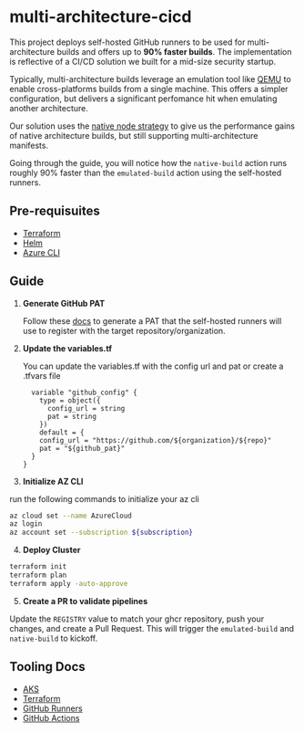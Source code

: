 # multi-architecture-cicd

This project deploys self-hosted GitHub runners to be used for multi-architecture builds and offers up to **90% faster builds**.
The implementation is reflective of a CI/CD solution we built for a mid-size security startup.

Typically, multi-architecture builds leverage an emulation tool like [QEMU](https://docs.docker.com/build/building/multi-platform/#qemu) to enable cross-platforms builds from a single machine.
This offers a simpler configuration, but delivers a significant perfomance hit when emulating another architecture.

Our solution uses the [native node strategy](https://docs.docker.com/build/building/multi-platform/#multiple-native-nodes) to give us the performance gains of native architecture builds, but still supporting multi-architecture manifests.

Going through the guide, you will notice how the `native-build` action runs roughly 90% faster than the `emulated-build` action using the self-hosted runners.

## Pre-requisuites

- [Terraform](https://developer.hashicorp.com/terraform/tutorials/aws-get-started/install-cli)
- [Helm](https://helm.sh/docs/intro/install/)
- [Azure CLI](https://learn.microsoft.com/en-us/cli/azure/install-azure-cli)

## Guide

1. **Generate GitHub PAT**

    Follow these [docs](https://docs.github.com/en/authentication/keeping-your-account-and-data-secure/managing-your-personal-access-tokens#creating-a-personal-access-token-classic) to generate a PAT that the self-hosted runners will use to register with the target repository/organization.

2. **Update the variables.tf**
   
   You can update the variables.tf with the config url and pat or create a .tfvars file

    ```hcl
      variable "github_config" {
        type = object({
          config_url = string
          pat = string
        })
        default = {
        config_url = "https://github.com/${organization}/${repo}"
        pat = "${github_pat}"
      }
    }
    ```
3. **Initialize AZ CLI**

run the following commands to initialize your az cli

```sh
az cloud set --name AzureCloud
az login
az account set --subscription ${subscription}
```

4. **Deploy Cluster**

```sh
terraform init
terraform plan
terraform apply -auto-approve
```

5. **Create a PR to validate pipelines**

Update the `REGISTRY` value to match your ghcr repository, push your changes, and create a Pull Request.
This will trigger the `emulated-build` and `native-build` to kickoff.

## Tooling Docs

* [AKS](https://learn.microsoft.com/en-us/azure/aks/)
* [Terraform](https://github.com/stretchr/testify)
* [GitHub Runners](https://docs.github.com/en/actions/hosting-your-own-runners/managing-self-hosted-runners-with-actions-runner-controller/deploying-runner-scale-sets-with-actions-runner-controller)
* [GitHub Actions](https://docs.github.com/en/actions)